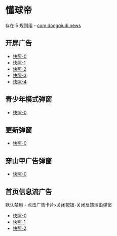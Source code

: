 # 懂球帝

存在 5 规则组 - [com.dongqiudi.news](/src/apps/com.dongqiudi.news.ts)

## 开屏广告

- [快照-0](https://gkd-kit.gitee.io/import/12620568)
- [快照-1](https://gkd-kit.gitee.io/import/12620577)
- [快照-2](https://gkd-kit.gitee.io/import/12621997)
- [快照-3](https://gkd-kit.gitee.io/import/12620583)
- [快照-4](https://gkd-kit.gitee.io/import/12621953)

## 青少年模式弹窗

- [快照-0](https://gkd-kit.gitee.io/import/12621980)

## 更新弹窗

- [快照-0](https://gkd-kit.gitee.io/import/12620586)

## 穿山甲广告弹窗

- [快照-0](https://gkd-kit.gitee.io/import/12620588)

## 首页信息流广告

默认禁用 - 点击广告卡片x关闭按钮-关闭反馈理由弹窗

- [快照-0](https://gkd-kit.gitee.io/import/12620656)
- [快照-1](https://gkd-kit.gitee.io/import/12620654)
- [快照-2](https://gkd-kit.gitee.io/import/12620788)

